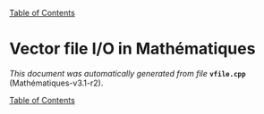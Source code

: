 
[Table of Contents](README.md)


# Vector file I/O in Mathématiques
_This document was automatically generated from file_ **`vfile.cpp`** (Mathématiques-v3.1-r2).


[Table of Contents](README.md)
